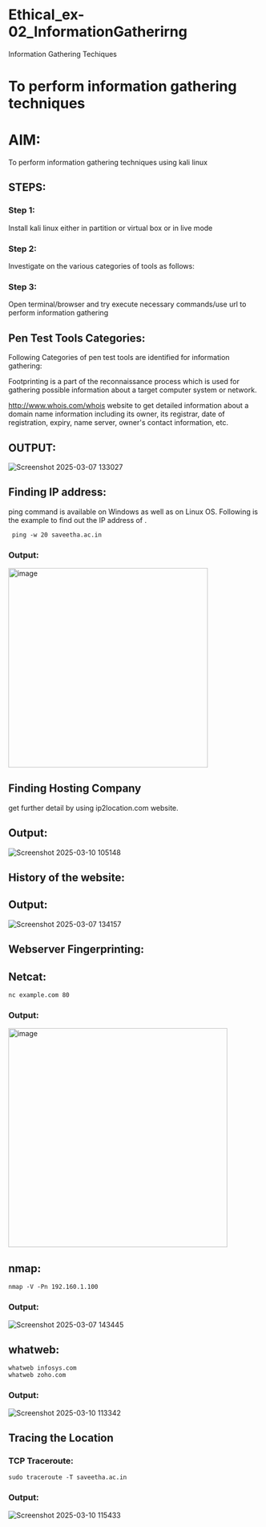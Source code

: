 # Ethical_ex-02_InformationGatherirng
Information Gathering Techiques

# To perform information gathering techniques

# AIM:

To perform information gathering techniques using kali linux 

## STEPS:

### Step 1:

Install kali linux either in partition or virtual box or in live mode

### Step 2:
Investigate on the various categories of tools as follows:

### Step 3:
Open terminal/browser and try execute necessary commands/use url to perform information gathering
## Pen Test Tools Categories:
Following Categories of pen test tools are identified for information gathering:

Footprinting is a part of the reconnaissance process which is used for gathering possible information about a target computer system or network.

http://www.whois.com/whois website to get detailed information about a domain name information including its owner, its registrar, date of registration, expiry, name server, owner's contact information, etc.
## OUTPUT:
![Screenshot 2025-03-07 133027](https://github.com/user-attachments/assets/a701278f-d23f-4b34-9258-5042ca93e46a)

## Finding IP address:
ping command is available on Windows as well as on Linux OS. Following is the example to find out the IP address of .

```
 ping -w 20 saveetha.ac.in
```
### Output: 
<img width="398" alt="image" src="https://github.com/user-attachments/assets/04fbf9fe-16f5-48cb-964d-0e2baa80b7cb" />

## Finding Hosting Company
get further detail by using ip2location.com website.
## Output:
![Screenshot 2025-03-10 105148](https://github.com/user-attachments/assets/c3b9e7a5-75dd-4cef-a48b-d8e3ab5da4bf)
## History of the website:
## Output:
![Screenshot 2025-03-07 134157](https://github.com/user-attachments/assets/a212c033-d354-4a47-adbf-c1eb4a0c33f1)

## Webserver Fingerprinting:
## Netcat:
```
nc example.com 80
```
### Output:
<img width="437" alt="image" src="https://github.com/user-attachments/assets/e8836f88-f0f1-4ba4-a068-dab3758c816d" />

## nmap:

```
nmap -V -Pn 192.160.1.100 
```
### Output:
![Screenshot 2025-03-07 143445](https://github.com/user-attachments/assets/337ac9dd-3c30-46ed-be63-3de84c01b900)

## whatweb:
```
whatweb infosys.com
whatweb zoho.com
```
### Output:
![Screenshot 2025-03-10 113342](https://github.com/user-attachments/assets/a6a99a80-a6ab-40b2-a5d7-2f39229e3934)


## Tracing the Location
### TCP Traceroute:
```
sudo traceroute -T saveetha.ac.in
```
### Output:
![Screenshot 2025-03-10 115433](https://github.com/user-attachments/assets/7144f56a-a361-43b6-ae8e-cb121c6cc956)

